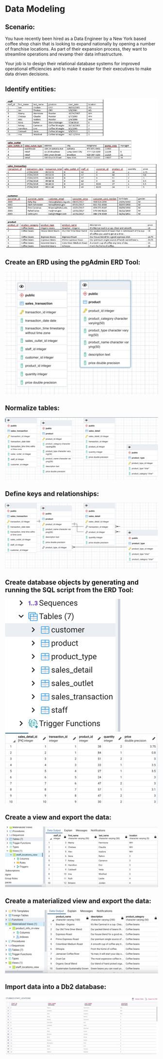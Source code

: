 # Data Modeling

## Scenario:

You have recently been hired as a Data Engineer by a New York based coffee shop chain that is looking to expand nationally by opening a number of franchise locations. As part of their expansion process, they want to streamline operations and revamp their data infrastructure.

Your job is to design their relational database systems for improved operational efficiencies and to make it easier for their executives to make data driven decisions.

## Identify entities:
![task1](Task1.png)

## Create an ERD using the pgAdmin ERD Tool:
![task3b](Task3B.png)

## Normalize tables:
![task4b](Task4B.png)

## Define keys and relationships:
![task5b](Task5B.png)

## Create database objects by generating and running the SQL script from the ERD Tool:
![task6a](Task6A.png)
![task6b](Task6B.png)

## Create a view and export the data:
![task7](Task7.png)

## Create a materialized view and export the data:
![task8](Task8.png)

## Import data into a Db2 database:
![task9](Task9.png)
